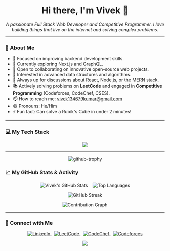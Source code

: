 
<!---
Vivek01110/Vivek01110 is a ✨ special ✨ repository because its `README.md` (this file) appears on your GitHub profile.
You can click the Preview link to take a look at your changes.
--->
<h1 align="center">Hi there, I'm Vivek 👋</h1>

<p align="center">
<em>A passionate Full Stack Web Developer and Competitive Programmer. I love building things that live on the internet and solving complex problems.</em>
</p>

---

### 🚀 About Me
- 🔭 Focused on improving backend development skills.  
- 🌱 Currently exploring Next.js and GraphQL.  
- 👯 Open to collaborating on innovative open-source web projects.  
- 🤔 Interested in advanced data structures and algorithms.  
- 💬 Always up for discussions about React, Node.js, or the MERN stack.  
- 📚 Actively solving problems on **LeetCode** and engaged in **Competitive Programming** (Codeforces, CodeChef, CSES).  
- 📫 How to reach me: [vivek134679kumar@gmail.com](mailto:vivek134679kumar@gmail.com)
- 😄 Pronouns: He/Him  
- ⚡ Fun fact: Can solve a Rubik's Cube in under 2 minutes!  


---

### 💻 My Tech Stack
<p align="center">
  <!-- <a href="https://skillicons.dev"> -->
  <span>
    <img src="https://skillicons.dev/icons?i=c,cpp,java,python,html,css,js,react,nodejs,express,tailwind,mongodb,sql,git&perline=7" />
     </span>
  <!-- </a> -->
</p>

---
<p align="center">
  <!-- <a href="https://github.com/ryo-ma/github-profile-trophy"> -->
    <span>
      <img src="https://github-profile-trophy.vercel.app/?username=Vivek01110&theme=github&row=1&column=7&margin-h=15&margin-w=5" alt="github-trophy" />
       </span>
  <!-- </a> -->
</p>

### 📈 My GitHub Stats & Activity
<p align="center">
  <!-- <a href="https://github.com/anuraghazra/github-readme-stats"> -->
   <span>
    <img alt="Vivek's GitHub Stats" src="https://github-readme-stats.vercel.app/api?username=Vivek01110&show_icons=true&theme=radical&hide_border=true&count_private=true" />
   </span>
  <!-- </a> -->
  &nbsp;&nbsp;
  <!-- <a href="https://github.com/anuraghazra/github-readme-stats"> -->
  <span>
    <img alt="Top Languages" src="https://github-readme-stats.vercel.app/api/top-langs/?username=Vivek01110&layout=compact&theme=radical&hide_border=true" />
     </span>
  <!-- </a> -->
</p>

<p align="center">
  <!-- <a href="https://github.com/denvercoder1/github-readme-streak-stats"> -->
  <span>
    <img alt="GitHub Streak" src="https://github-readme-streak-stats.herokuapp.com?user=Vivek01110&theme=radical&hide_border=true" />
  </span>
  <!-- </a> -->
</p>

<p align="center">
  <!-- <a href="https://github.com/ashutosh00710/github-readme-activity-graph"> -->
    <span>
  <img alt="Contribution Graph" src="https://github-readme-activity-graph.vercel.app/graph?username=Vivek01110&bg_color=1c1917&color=ffffff&line=f97316&point=fde047&area=true&hide_border=true" /> 
   <span/>
      <!-- </a>  -->
</p>

---

### 🤝 Connect with Me
<p align="center">
  <a href="https://www.linkedin.com/in/vivek-k-27551327b" target="_blank">
    <img src="https://img.shields.io/badge/LinkedIn-0077B5?style=for-the-badge&logo=linkedin&logoColor=white" alt="LinkedIn">
  </a> &nbsp;
  <a href="https://leetcode.com/u/vivek_1110/" target="_blank">
    <img src="https://img.shields.io/badge/LeetCode-FFA116?style=for-the-badge&logo=leetcode&logoColor=black" alt="LeetCode">
  </a> &nbsp;
  <a href="https://www.codechef.com/users/vivek_0034" target="_blank">
    <img src="https://img.shields.io/badge/CodeChef-5B4638?style=for-the-badge&logo=codechef&logoColor=white" alt="CodeChef">
  </a> &nbsp;
  <a href="https://codeforces.com/profile/vivek_110" target="_blank">
    <img src="https://img.shields.io/badge/Codeforces-445f9d?style=for-the-badge&logo=codeforces&logoColor=white" alt="Codeforces">
  </a>
</p>

<p align="center">
  <img src="https://capsule-render.vercel.app/api?type=waving&color=gradient&height=100&section=footer" />
</p>
